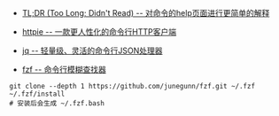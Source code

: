 
- [TL;DR (Too Long; Didn't Read) -- 对命令的help页面进行更简单的解释](https://github.com/tldr-pages/tldr)


- [httpie -- 一款更人性化的命令行HTTP客户端](https://github.com/jakubroztocil/httpie)


- [jq -- 轻量级、灵活的命令行JSON处理器](https://github.com/stedolan/jq)



- [fzf -- 命令行模糊查找器](https://github.com/junegunn/fzf)
```
git clone --depth 1 https://github.com/junegunn/fzf.git ~/.fzf
~/.fzf/install
# 安装后会生成 ~/.fzf.bash
```